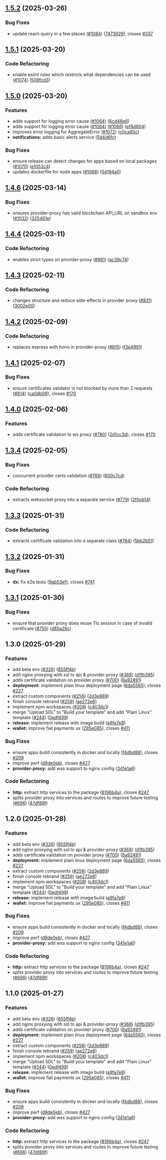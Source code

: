 

## [1.5.2](https://github.com/akash-network/console/compare/provider-proxy/v1.5.1...provider-proxy/v1.5.2) (2025-03-26)


### Bug Fixes

* update react-query in a few places ([#1084](https://github.com/akash-network/console/issues/1084)) ([7473929](https://github.com/akash-network/console/commit/7473929504ad9d3527688082084e521a64741a25)), closes [#337](https://github.com/akash-network/console/issues/337)

## [1.5.1](https://github.com/akash-network/console/compare/provider-proxy/v1.5.0...provider-proxy/v1.5.1) (2025-03-20)


### Code Refactoring

* enable eslint rules which restricts what dependencies can be used ([#1074](https://github.com/akash-network/console/issues/1074)) ([509fcd3](https://github.com/akash-network/console/commit/509fcd39831311950afdfb51c189ef46b02c855f))

## [1.5.0](https://github.com/akash-network/console/compare/provider-proxy/v1.4.6...provider-proxy/v1.5.0) (2025-03-20)


### Features

* adds support for logging error cause ([#1064](https://github.com/akash-network/console/issues/1064)) ([6cd48e6](https://github.com/akash-network/console/commit/6cd48e6eb8ce7eb2c899d2f97f7154ee72e8a3e2))
* adds support for logging error cause ([#1064](https://github.com/akash-network/console/issues/1064)) ([#1066](https://github.com/akash-network/console/issues/1066)) ([ef8d604](https://github.com/akash-network/console/commit/ef8d60447f98e699189c852b8d18f173458386ec))
* improves error logging for AggregateError ([#1072](https://github.com/akash-network/console/issues/1072)) ([c0ca85c](https://github.com/akash-network/console/commit/c0ca85c13b608457e65b8e90dad2d6cc310dd643))
* **notifications:** adds basic alerts service ([5d4d6fc](https://github.com/akash-network/console/commit/5d4d6fcf23ceb2b317453a001d4043855df5c5d1))


### Bug Fixes

* ensure release can detect changes for apps based on local packages ([#1070](https://github.com/akash-network/console/issues/1070)) ([e1053c4](https://github.com/akash-network/console/commit/e1053c456ba718fc58a93799e550e9338d9aea45))
* updates dockerfile for node apps ([#1068](https://github.com/akash-network/console/issues/1068)) ([54194a0](https://github.com/akash-network/console/commit/54194a08ca514f1be623a20e7a01cfbbf2e2244a))

## [1.4.6](https://github.com/akash-network/console/compare/provider-proxy/v1.4.5...provider-proxy/v1.4.6) (2025-03-14)


### Bug Fixes

* ensures provider-proxy has valid blockchain API_URL on sandbox env ([#1032](https://github.com/akash-network/console/issues/1032)) ([325461e](https://github.com/akash-network/console/commit/325461e684a547669ac9765a3ac378ceadb86ee1))

## [1.4.4](https://github.com/akash-network/console/compare/provider-proxy/v1.4.3...provider-proxy/v1.4.4) (2025-03-11)


### Code Refactoring

* enables strict types on provider-proxy ([#981](https://github.com/akash-network/console/issues/981)) ([ac39c74](https://github.com/akash-network/console/commit/ac39c74929c72b5f6689bc758e79fb452e6af8e5))

## [1.4.3](https://github.com/akash-network/console/compare/provider-proxy/v1.4.2...provider-proxy/v1.4.3) (2025-02-11)


### Code Refactoring

* changes structure and reduce side-effects in provider proxy ([#831](https://github.com/akash-network/console/issues/831)) ([3002e00](https://github.com/akash-network/console/commit/3002e00508019c5adaca4a0bdc42e3b9bf0e4ef1))

## [1.4.2](https://github.com/akash-network/console/compare/provider-proxy/v1.4.1...provider-proxy/v1.4.2) (2025-02-09)


### Code Refactoring

* replaces express with hono in provider-proxy ([#815](https://github.com/akash-network/console/issues/815)) ([f3e4991](https://github.com/akash-network/console/commit/f3e4991c765e108c8c34b2fd716a5257bc797391))

## [1.4.1](https://github.com/akash-network/console/compare/provider-proxy/v1.4.0...provider-proxy/v1.4.1) (2025-02-07)


### Bug Fixes

* ensure certificates validator is not blocked by more than 2 requests ([#814](https://github.com/akash-network/console/issues/814)) ([ca0db09](https://github.com/akash-network/console/commit/ca0db09246a25402bdfbb4a71ee07b4da640d292)), closes [#170](https://github.com/akash-network/console/issues/170)

## [1.4.0](https://github.com/akash-network/console/compare/provider-proxy/v1.3.4...provider-proxy/v1.4.0) (2025-02-06)


### Features

* adds certificate validation to ws proxy ([#780](https://github.com/akash-network/console/issues/780)) ([2d1cc3d](https://github.com/akash-network/console/commit/2d1cc3d7c39ec50ea3ca292d3d3bce47db3185ca)), closes [#170](https://github.com/akash-network/console/issues/170)

## [1.3.4](https://github.com/akash-network/console/compare/provider-proxy/v1.3.3...provider-proxy/v1.3.4) (2025-02-05)


### Bug Fixes

* concurrent provider certs validation ([#766](https://github.com/akash-network/console/issues/766)) ([600c7cd](https://github.com/akash-network/console/commit/600c7cd462562457e042af68853db8cc9af199af))


### Code Refactoring

* extracts websocket proxy into a separate service ([#779](https://github.com/akash-network/console/issues/779)) ([2f0cb14](https://github.com/akash-network/console/commit/2f0cb14b75bcd5e1d7bc5cfd8fd683b30dc75166))

## [1.3.3](https://github.com/akash-network/console/compare/provider-proxy/v1.3.2...provider-proxy/v1.3.3) (2025-01-31)


### Code Refactoring

* extracts certificate validation into a separate class ([#764](https://github.com/akash-network/console/issues/764)) ([5bb2b51](https://github.com/akash-network/console/commit/5bb2b5122598af44decbb4846e8cb2554fd12c22))

## [1.3.2](https://github.com/akash-network/console/compare/provider-proxy/v1.3.1...provider-proxy/v1.3.2) (2025-01-31)


### Bug Fixes

* **dx:** fix e2e tests ([9ab53ef](https://github.com/akash-network/console/commit/9ab53eff42a43c4f02757b4b19aa5877f25c366e)), closes [#741](https://github.com/akash-network/console/issues/741)

## [1.3.1](https://github.com/akash-network/console/compare/provider-proxy/v1.3.0...provider-proxy/v1.3.1) (2025-01-30)


### Bug Fixes

* ensure that provider proxy does reuse Tls session in case of invalid certificate ([#755](https://github.com/akash-network/console/issues/755)) ([d85a28c](https://github.com/akash-network/console/commit/d85a28c90b9166823a0b031c13e4d41bcd8de120))

## 1.3.0 (2025-01-29)


### Features

* add beta env ([#326](https://github.com/akash-network/console/issues/326)) ([855ff4b](https://github.com/akash-network/console/commit/855ff4b084a68d6042fcb3cd181fc91abe998520))
* add nginx proxying with ssl to api & provider-proxy ([#368](https://github.com/akash-network/console/issues/368)) ([d1fb395](https://github.com/akash-network/console/commit/d1fb3957dab60ec4f788a9f81e46bf8c47fffef5))
* adds certificate validation on provider proxy ([#700](https://github.com/akash-network/console/issues/700)) ([8a92491](https://github.com/akash-network/console/commit/8a92491f4d80f8081680749f00209b2707d852a5))
* **deployment:** implement plain linux deployment page ([6da5565](https://github.com/akash-network/console/commit/6da5565c049ab9f9debace6e42ec976347b6b3a0)), closes [#227](https://github.com/akash-network/console/issues/227)
* extract custom components ([#256](https://github.com/akash-network/console/issues/256)) ([2d3e889](https://github.com/akash-network/console/commit/2d3e8898f5d6e081f49da3ae5892023317f0b6e7))
* finish console rebrand ([#259](https://github.com/akash-network/console/issues/259)) ([ae272e8](https://github.com/akash-network/console/commit/ae272e81dc5bcadf6f8c8114514f2fee30d6e135))
* implement npm workspaces  ([#208](https://github.com/akash-network/console/issues/208)) ([c403dc1](https://github.com/akash-network/console/commit/c403dc155b9b213f5ba043d92ee1967e0b133fe3))
* merge "Upload SDL" to "Build your template" and add "Plain Linux" template ([#244](https://github.com/akash-network/console/issues/244)) ([0edf499](https://github.com/akash-network/console/commit/0edf4992b6e01f6243ab226f2666ec4e05c312e4))
* **release:** implement release with image build ([a9fa7e8](https://github.com/akash-network/console/commit/a9fa7e80b373af4ca90438292f582e661680fb2d))
* **wallet:** improve fiat payments ux ([295e085](https://github.com/akash-network/console/commit/295e08542deb57634de624c5815e1e7127333a16)), closes [#411](https://github.com/akash-network/console/issues/411)


### Bug Fixes

* ensure apps build consistently in docker and locally ([f4dbd88](https://github.com/akash-network/console/commit/f4dbd88a886d683062eebd7495375bff0bd4aa54)), closes [#209](https://github.com/akash-network/console/issues/209)
* improve perf ([d9de0eb](https://github.com/akash-network/console/commit/d9de0eba93d0c4ee4d7e051f98843578ba30a258)), closes [#427](https://github.com/akash-network/console/issues/427)
* **provider-proxy:** add wss support to nginx config ([341e1a6](https://github.com/akash-network/console/commit/341e1a69f42e57b4c4eae8830ff25d152700bade))


### Code Refactoring

* **http:** extract http services to the package ([8196b4a](https://github.com/akash-network/console/commit/8196b4a0ff6503e9c057c9aea4409054cb4fc970)), closes [#247](https://github.com/akash-network/console/issues/247)
* splits provider proxy into services and routes to improve future testing ([#696](https://github.com/akash-network/console/issues/696)) ([47df89f](https://github.com/akash-network/console/commit/47df89f59fdfbbf452402f42b9f99d2113269ba7))

## 1.2.0 (2025-01-28)


### Features

* add beta env ([#326](https://github.com/akash-network/console/issues/326)) ([855ff4b](https://github.com/akash-network/console/commit/855ff4b084a68d6042fcb3cd181fc91abe998520))
* add nginx proxying with ssl to api & provider-proxy ([#368](https://github.com/akash-network/console/issues/368)) ([d1fb395](https://github.com/akash-network/console/commit/d1fb3957dab60ec4f788a9f81e46bf8c47fffef5))
* adds certificate validation on provider proxy ([#700](https://github.com/akash-network/console/issues/700)) ([8a92491](https://github.com/akash-network/console/commit/8a92491f4d80f8081680749f00209b2707d852a5))
* **deployment:** implement plain linux deployment page ([6da5565](https://github.com/akash-network/console/commit/6da5565c049ab9f9debace6e42ec976347b6b3a0)), closes [#227](https://github.com/akash-network/console/issues/227)
* extract custom components ([#256](https://github.com/akash-network/console/issues/256)) ([2d3e889](https://github.com/akash-network/console/commit/2d3e8898f5d6e081f49da3ae5892023317f0b6e7))
* finish console rebrand ([#259](https://github.com/akash-network/console/issues/259)) ([ae272e8](https://github.com/akash-network/console/commit/ae272e81dc5bcadf6f8c8114514f2fee30d6e135))
* implement npm workspaces  ([#208](https://github.com/akash-network/console/issues/208)) ([c403dc1](https://github.com/akash-network/console/commit/c403dc155b9b213f5ba043d92ee1967e0b133fe3))
* merge "Upload SDL" to "Build your template" and add "Plain Linux" template ([#244](https://github.com/akash-network/console/issues/244)) ([0edf499](https://github.com/akash-network/console/commit/0edf4992b6e01f6243ab226f2666ec4e05c312e4))
* **release:** implement release with image build ([a9fa7e8](https://github.com/akash-network/console/commit/a9fa7e80b373af4ca90438292f582e661680fb2d))
* **wallet:** improve fiat payments ux ([295e085](https://github.com/akash-network/console/commit/295e08542deb57634de624c5815e1e7127333a16)), closes [#411](https://github.com/akash-network/console/issues/411)


### Bug Fixes

* ensure apps build consistently in docker and locally ([f4dbd88](https://github.com/akash-network/console/commit/f4dbd88a886d683062eebd7495375bff0bd4aa54)), closes [#209](https://github.com/akash-network/console/issues/209)
* improve perf ([d9de0eb](https://github.com/akash-network/console/commit/d9de0eba93d0c4ee4d7e051f98843578ba30a258)), closes [#427](https://github.com/akash-network/console/issues/427)
* **provider-proxy:** add wss support to nginx config ([341e1a6](https://github.com/akash-network/console/commit/341e1a69f42e57b4c4eae8830ff25d152700bade))


### Code Refactoring

* **http:** extract http services to the package ([8196b4a](https://github.com/akash-network/console/commit/8196b4a0ff6503e9c057c9aea4409054cb4fc970)), closes [#247](https://github.com/akash-network/console/issues/247)
* splits provider proxy into services and routes to improve future testing ([#696](https://github.com/akash-network/console/issues/696)) ([47df89f](https://github.com/akash-network/console/commit/47df89f59fdfbbf452402f42b9f99d2113269ba7))

## 1.1.0 (2025-01-27)


### Features

* add beta env ([#326](https://github.com/akash-network/console/issues/326)) ([855ff4b](https://github.com/akash-network/console/commit/855ff4b084a68d6042fcb3cd181fc91abe998520))
* add nginx proxying with ssl to api & provider-proxy ([#368](https://github.com/akash-network/console/issues/368)) ([d1fb395](https://github.com/akash-network/console/commit/d1fb3957dab60ec4f788a9f81e46bf8c47fffef5))
* adds certificate validation on provider proxy ([#700](https://github.com/akash-network/console/issues/700)) ([8a92491](https://github.com/akash-network/console/commit/8a92491f4d80f8081680749f00209b2707d852a5))
* **deployment:** implement plain linux deployment page ([6da5565](https://github.com/akash-network/console/commit/6da5565c049ab9f9debace6e42ec976347b6b3a0)), closes [#227](https://github.com/akash-network/console/issues/227)
* extract custom components ([#256](https://github.com/akash-network/console/issues/256)) ([2d3e889](https://github.com/akash-network/console/commit/2d3e8898f5d6e081f49da3ae5892023317f0b6e7))
* finish console rebrand ([#259](https://github.com/akash-network/console/issues/259)) ([ae272e8](https://github.com/akash-network/console/commit/ae272e81dc5bcadf6f8c8114514f2fee30d6e135))
* implement npm workspaces  ([#208](https://github.com/akash-network/console/issues/208)) ([c403dc1](https://github.com/akash-network/console/commit/c403dc155b9b213f5ba043d92ee1967e0b133fe3))
* merge "Upload SDL" to "Build your template" and add "Plain Linux" template ([#244](https://github.com/akash-network/console/issues/244)) ([0edf499](https://github.com/akash-network/console/commit/0edf4992b6e01f6243ab226f2666ec4e05c312e4))
* **release:** implement release with image build ([a9fa7e8](https://github.com/akash-network/console/commit/a9fa7e80b373af4ca90438292f582e661680fb2d))
* **wallet:** improve fiat payments ux ([295e085](https://github.com/akash-network/console/commit/295e08542deb57634de624c5815e1e7127333a16)), closes [#411](https://github.com/akash-network/console/issues/411)


### Bug Fixes

* ensure apps build consistently in docker and locally ([f4dbd88](https://github.com/akash-network/console/commit/f4dbd88a886d683062eebd7495375bff0bd4aa54)), closes [#209](https://github.com/akash-network/console/issues/209)
* improve perf ([d9de0eb](https://github.com/akash-network/console/commit/d9de0eba93d0c4ee4d7e051f98843578ba30a258)), closes [#427](https://github.com/akash-network/console/issues/427)
* **provider-proxy:** add wss support to nginx config ([341e1a6](https://github.com/akash-network/console/commit/341e1a69f42e57b4c4eae8830ff25d152700bade))


### Code Refactoring

* **http:** extract http services to the package ([8196b4a](https://github.com/akash-network/console/commit/8196b4a0ff6503e9c057c9aea4409054cb4fc970)), closes [#247](https://github.com/akash-network/console/issues/247)
* splits provider proxy into services and routes to improve future testing ([#696](https://github.com/akash-network/console/issues/696)) ([47df89f](https://github.com/akash-network/console/commit/47df89f59fdfbbf452402f42b9f99d2113269ba7))
